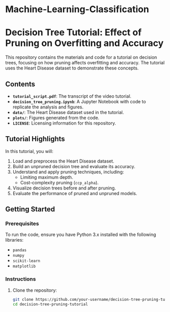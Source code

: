 # Machine-Learning-Classification
# Decision Tree Tutorial: Effect of Pruning on Overfitting and Accuracy

This repository contains the materials and code for a tutorial on decision trees, focusing on how pruning affects overfitting and accuracy. The tutorial uses the Heart Disease dataset to demonstrate these concepts.

## Contents

- **`tutorial_script.pdf`**: The transcript of the video tutorial.
- **`decision_tree_pruning.ipynb`**: A Jupyter Notebook with code to replicate the analysis and figures.
- **`data/`**: The Heart Disease dataset used in the tutorial.
- **`plots/`**: Figures generated from the code.
- **`LICENSE`**: Licensing information for this repository.

## Tutorial Highlights

In this tutorial, you will:
1. Load and preprocess the Heart Disease dataset.
2. Build an unpruned decision tree and evaluate its accuracy.
3. Understand and apply pruning techniques, including:
   - Limiting maximum depth.
   - Cost-complexity pruning (`ccp_alpha`).
4. Visualize decision trees before and after pruning.
5. Evaluate the performance of pruned and unpruned models.

## Getting Started

### Prerequisites
To run the code, ensure you have Python 3.x installed with the following libraries:
- `pandas`
- `numpy`
- `scikit-learn`
- `matplotlib`

### Instructions
1. Clone the repository:
   ```bash
   git clone https://github.com/your-username/decision-tree-pruning-tutorial.git
   cd decision-tree-pruning-tutorial
